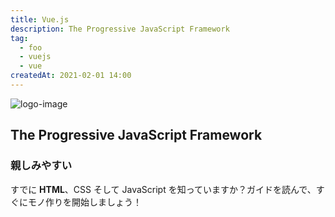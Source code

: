 ```yaml
---
title: Vue.js
description: The Progressive JavaScript Framework
tag:
  - foo
  - vuejs
  - vue
createdAt: 2021-02-01 14:00
---
```


![logo-image](https://jp.vuejs.org/images/logo.png)
## The Progressive JavaScript Framework

### 親しみやすい
すでに **HTML**、CSS そして JavaScript を知っていますか？ガイドを読んで、すぐにモノ作りを開始しましょう！
